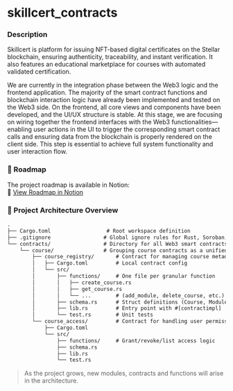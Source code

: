 # skillcert_contracts

### Description

Skillcert is platform for issuing NFT-based digital certificates on the Stellar blockchain, ensuring authenticity, traceability, and instant verification. It also features an educational marketplace for courses with automated validated certification.

We are currently in the integration phase between the Web3 logic and the frontend application. The majority of the smart contract functions and blockchain interaction logic have already been implemented and tested on the Web3 side. On the frontend, all core views and components have been developed, and the UI/UX structure is stable. At this stage, we are focusing on wiring together the frontend interfaces with the Web3 functionalities—enabling user actions in the UI to trigger the corresponding smart contract calls and ensuring data from the blockchain is properly rendered on the client side. This step is essential to achieve full system functionality and user interaction flow.

### 📌 Roadmap

The project roadmap is available in Notion:  
🔗 [View Roadmap in Notion](https://www.notion.so/Skillcert-240bfdf2613c805898c9c91f0990600e)


### 📁 Project Architecture Overview

```txt
.
├── Cargo.toml                  # Root workspace definition
├── .gitignore                 # Global ignore rules for Rust, Soroban, IDEs
└── contracts/                 # Directory for all Web3 smart contracts
    └── course/                # Grouping course contracts as a unified module (organization)
        ├── course_registry/       # Contract for managing course metadata
        │   ├── Cargo.toml         # Local contract config
        │   └── src/
        │       ├── functions/     # One file per granular function
        │       │   ├── create_course.rs
        │       │   ├── get_course.rs
        │       │   └── ...        # (add_module, delete_course, etc.)
        │       ├── schema.rs      # Struct definitions (Course, Module, etc.)
        │       ├── lib.rs         # Entry point with #[contractimpl]
        │       └── test.rs        # Unit tests
        └── course_access/         # Contract for handling user permissions
            ├── Cargo.toml
            └── src/
                ├── functions/     # Grant/revoke/list access logic
                ├── schema.rs
                ├── lib.rs
                └── test.rs
```
> As the project grows, new modules, contracts and functions will arise in the architecture.
